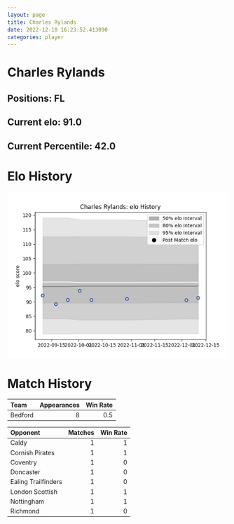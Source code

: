 ```yaml
---  
layout: page  
title: Charles Rylands  
date: 2022-12-18 16:23:52.413090  
categories: player  
---
```

# Charles Rylands

## Positions: FL

## Current elo: 91.0

## Current Percentile: 42.0

# Elo History


![elo history](history_CharlesRylands.png)
# Match History


| Team    |   Appearances |   Win Rate |
|:--------|--------------:|-----------:|
| Bedford |             8 |        0.5 |

| Opponent            |   Matches |   Win Rate |
|:--------------------|----------:|-----------:|
| Caldy               |         1 |          1 |
| Cornish Pirates     |         1 |          1 |
| Coventry            |         1 |          0 |
| Doncaster           |         1 |          0 |
| Ealing Trailfinders |         1 |          0 |
| London Scottish     |         1 |          1 |
| Nottingham          |         1 |          1 |
| Richmond            |         1 |          0 |